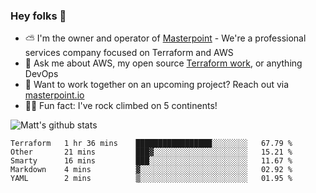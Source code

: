 

### Hey folks 👋

- ⛅️ I'm the owner and operator of [Masterpoint](https://masterpoint.io) - We're a professional services company focused on Terraform and AWS
- 💬 Ask me about AWS, my open source [Terraform work](https://github.com/masterpointio?q=terraform&type=&language=hcl), or anything DevOps
- 🔨 Want to work together on an upcoming project? Reach out via [masterpoint.io](https://masterpoint.io)
- 🧗‍♂️ Fun fact: I've rock climbed on 5 continents! 


![Matt's github stats](https://github-readme-stats.vercel.app/api?username=Gowiem&count_private=true&theme=cobalt&show_icons=true)

<!--START_SECTION:waka-->
```text
Terraform   1 hr 36 mins    █████████████████░░░░░░░░   67.79 % 
Other       21 mins         ███▓░░░░░░░░░░░░░░░░░░░░░   15.21 % 
Smarty      16 mins         ███░░░░░░░░░░░░░░░░░░░░░░   11.67 % 
Markdown    4 mins          ▓░░░░░░░░░░░░░░░░░░░░░░░░   02.92 % 
YAML        2 mins          ▒░░░░░░░░░░░░░░░░░░░░░░░░   01.95 % 
```
<!--END_SECTION:waka-->
